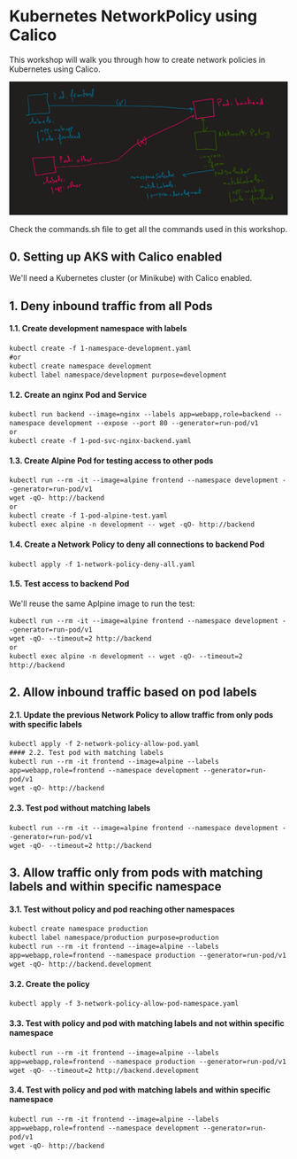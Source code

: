 # Kubernetes NetworkPolicy using Calico

This workshop will walk you through how to create network policies in Kubernetes using Calico.  

![](images/07_calico_network_policy__architecture.png)  

Check the commands.sh file to get all the commands used in this workshop.  

## 0. Setting up AKS with Calico enabled 
We'll need a Kubernetes cluster (or Minikube) with Calico enabled.

## 1. Deny inbound traffic from all Pods 
#### 1.1. Create development namespace with labels  
```shell
kubectl create -f 1-namespace-development.yaml  
#or  
kubectl create namespace development  
kubectl label namespace/development purpose=development  
```
#### 1.2. Create an nginx Pod and Service  
```shell
kubectl run backend --image=nginx --labels app=webapp,role=backend --namespace development --expose --port 80 --generator=run-pod/v1  
or  
kubectl create -f 1-pod-svc-nginx-backend.yaml  
```

#### 1.3. Create Alpine Pod for testing access to other pods  
```shell
kubectl run --rm -it --image=alpine frontend --namespace development --generator=run-pod/v1  
wget -qO- http://backend  
or  
kubectl create -f 1-pod-alpine-test.yaml  
kubectl exec alpine -n development -- wget -qO- http://backend  
```

#### 1.4. Create a Network Policy to deny all connections to backend Pod  
```shell
kubectl apply -f 1-network-policy-deny-all.yaml  
```

#### 1.5. Test access to backend Pod  
We'll reuse the same Aplpine image to run the test:  
```shell
kubectl run --rm -it --image=alpine frontend --namespace development --generator=run-pod/v1  
wget -qO- --timeout=2 http://backend  
or  
kubectl exec alpine -n development -- wget -qO- --timeout=2 http://backend  
```

## 2. Allow inbound traffic based on pod labels  
#### 2.1. Update the previous Network Policy to allow traffic from only pods with specific labels  
```shell
kubectl apply -f 2-network-policy-allow-pod.yaml  
#### 2.2. Test pod with matching labels  
kubectl run --rm -it frontend --image=alpine --labels app=webapp,role=frontend --namespace development --generator=run-pod/v1  
wget -qO- http://backend  
```

#### 2.3. Test pod without matching labels  
```shell
kubectl run --rm -it --image=alpine frontend --namespace development --generator=run-pod/v1  
wget -qO- --timeout=2 http://backend  
```

## 3. Allow traffic only from pods with matching labels and within specific namespace  
#### 3.1. Test without policy and pod reaching other namespaces  
```shell
kubectl create namespace production  
kubectl label namespace/production purpose=production  
kubectl run --rm -it frontend --image=alpine --labels app=webapp,role=frontend --namespace production --generator=run-pod/v1  
wget -qO- http://backend.development  
```

#### 3.2. Create the policy  
```shell
kubectl apply -f 3-network-policy-allow-pod-namespace.yaml  
```

#### 3.3. Test with policy and pod with matching labels and not within specific namespace  
```shell
kubectl run --rm -it frontend --image=alpine --labels app=webapp,role=frontend --namespace production --generator=run-pod/v1  
wget -qO- --timeout=2 http://backend.development  
```

#### 3.4. Test with policy and pod with matching labels and within specific namespace  
```shell
kubectl run --rm -it frontend --image=alpine --labels app=webapp,role=frontend --namespace development --generator=run-pod/v1  
wget -qO- http://backend  
```
